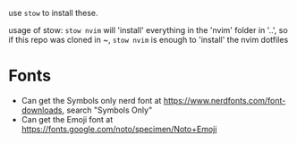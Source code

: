 use `stow` to install these.

usage of stow:
`stow nvim` will 'install' everything in the 'nvim' folder in '..', so if this repo was cloned in ~, `stow nvim` is enough to 'install' the nvim dotfiles


# Fonts

- Can get the Symbols only nerd font at https://www.nerdfonts.com/font-downloads, search "Symbols Only"
- Can get the Emoji font at https://fonts.google.com/noto/specimen/Noto+Emoji
